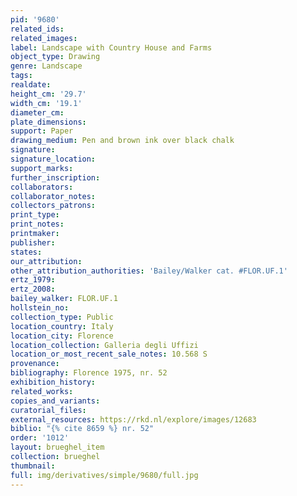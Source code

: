 ```yaml
---
pid: '9680'
related_ids: 
related_images: 
label: Landscape with Country House and Farms
object_type: Drawing
genre: Landscape
tags: 
realdate: 
height_cm: '29.7'
width_cm: '19.1'
diameter_cm: 
plate_dimensions: 
support: Paper
drawing_medium: Pen and brown ink over black chalk
signature: 
signature_location: 
support_marks: 
further_inscription: 
collaborators: 
collaborator_notes: 
collectors_patrons: 
print_type: 
print_notes: 
printmaker: 
publisher: 
states: 
our_attribution: 
other_attribution_authorities: 'Bailey/Walker cat. #FLOR.UF.1'
ertz_1979: 
ertz_2008: 
bailey_walker: FLOR.UF.1
hollstein_no: 
collection_type: Public
location_country: Italy
location_city: Florence
location_collection: Galleria degli Uffizi
location_or_most_recent_sale_notes: 10.568 S
provenance: 
bibliography: Florence 1975, nr. 52
exhibition_history: 
related_works: 
copies_and_variants: 
curatorial_files: 
external_resources: https://rkd.nl/explore/images/12683
biblio: "{% cite 8659 %} nr. 52"
order: '1012'
layout: brueghel_item
collection: brueghel
thumbnail: 
full: img/derivatives/simple/9680/full.jpg
---
```

